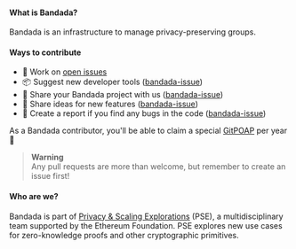#### What is Bandada?

Bandada is an infrastructure to manage privacy-preserving groups.

#### Ways to contribute

* 🔧 Work on [open issues](https://github.com/bandada-infra/bandada/contribute)
* 📦 Suggest new developer tools ([bandada-issue](https://github.com/bandada-infra/bandada/issues/new))
* 💠 Share your Bandada project with us ([bandada-issue](https://github.com/bandada-infra/bandada/issues/new))
* 🚀 Share ideas for new features ([bandada-issue](https://github.com/bandada-infra/bandada/issues/new))
* 🐛 Create a report if you find any bugs in the code ([bandada-issue](https://github.com/bandada-infra/bandada/issues/new))

As a Bandada contributor, you'll be able to claim a special [GitPOAP](https://www.gitpoap.io/gp/1089) per year 🏅

> **Warning**  
> Any pull requests are more than welcome, but remember to create an issue first!

#### Who are we?

Bandada is part of [Privacy & Scaling Explorations](https://pse.dev/) (PSE), a multidisciplinary team supported by the Ethereum Foundation. PSE explores new use cases for zero-knowledge proofs and other cryptographic primitives.
